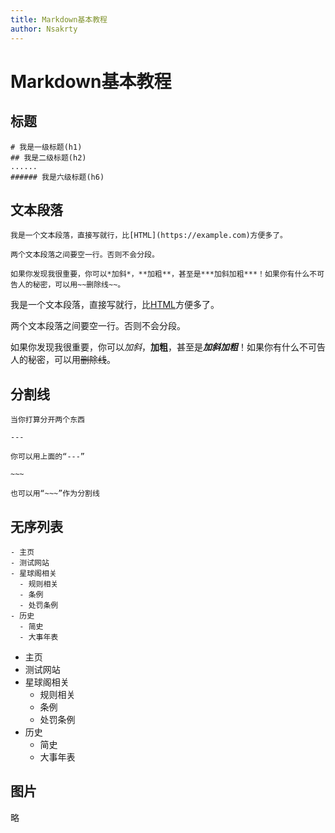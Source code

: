 ```yaml
---
title: Markdown基本教程
author: Nsakrty
---
```

# Markdown基本教程
## 标题
```
# 我是一级标题(h1)
## 我是二级标题(h2)
......
###### 我是六级标题(h6)
```
## 文本段落
```
我是一个文本段落，直接写就行，比[HTML](https://example.com)方便多了。

两个文本段落之间要空一行。否则不会分段。

如果你发现我很重要，你可以*加斜*，**加粗**，甚至是***加斜加粗***！如果你有什么不可告人的秘密，可以用~~删除线~~。
```
我是一个文本段落，直接写就行，比[HTML](https://example.com)方便多了。

两个文本段落之间要空一行。否则不会分段。

如果你发现我很重要，你可以*加斜*，**加粗**，甚至是***加斜加粗***！如果你有什么不可告人的秘密，可以用~~删除线~~。
## 分割线
```
当你打算分开两个东西

---

你可以用上面的“---”

~~~

也可以用“~~~”作为分割线
```
## 无序列表
```
- 主页
- 测试网站
- 星球阁相关
  - 规则相关
  - 条例
  - 处罚条例
- 历史
  - 简史
  - 大事年表
```
- 主页
- 测试网站
- 星球阁相关
  - 规则相关
  - 条例
  - 处罚条例
- 历史
  - 简史
  - 大事年表
## 图片
略
